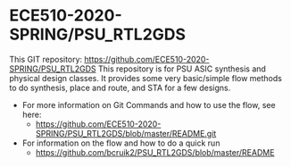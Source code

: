 # ECE510-2020-SPRING/PSU_RTL2GDS

This GIT repository:  https://github.com/ECE510-2020-SPRING/PSU_RTL2GDS
This repository is for PSU ASIC synthesis and physical design classes.  It provides some very basic/simple flow methods to do synthesis, place and route, and STA for a few designs.

- For more information on Git Commands and how to use the flow, see here:
  - https://github.com/ECE510-2020-SPRING/PSU_RTL2GDS/blob/master/README.git
- For information on the flow and how to do a quick run
  - https://github.com/bcruik2/PSU_RTL2GDS/blob/master/README

